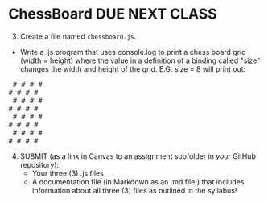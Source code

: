 # ChessBoard DUE NEXT CLASS

3.  Create a file named `chessboard.js`.
- Write a .js program that uses console.log to print a chess board grid (width =
height) where the value in a definition of a binding called "size"
changes the width and height of the grid. E.G. size = 8 will print out:

<pre>
 # # # #
# # # #
 # # # #
# # # #
 # # # #
# # # #
 # # # #
# # # # </pre>

4. SUBMIT (as a link in Canvas to an assignment subfolder in *your* GitHub repository):
	- Your three (3) .js files
	- A documentation file (in Markdown as an .md file!) that includes information about all three (3) files as outlined in the syllabus!